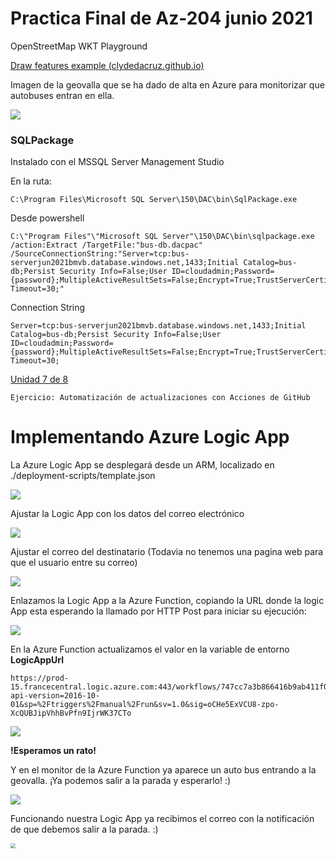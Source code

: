 # Practica Final de Az-204 junio 2021



OpenStreetMap WKT Playground

[Draw features example (clydedacruz.github.io)](https://clydedacruz.github.io/openstreetmap-wkt-playground/)

Imagen de la geovalla que se ha dado de alta en Azure para monitorizar que autobuses entran en ella.

![](images/goefence01.png)

### SQLPackage

Instalado con el MSSQL Server Management Studio

En la ruta: 

```
C:\Program Files\Microsoft SQL Server\150\DAC\bin\SqlPackage.exe
```

Desde powershell

```
C:\"Program Files"\"Microsoft SQL Server"\150\DAC\bin\sqlpackage.exe /action:Extract /TargetFile:"bus-db.dacpac"  /SourceConnectionString:"Server=tcp:bus-serverjun2021bmvb.database.windows.net,1433;Initial Catalog=bus-db;Persist Security Info=False;User ID=cloudadmin;Password={password};MultipleActiveResultSets=False;Encrypt=True;TrustServerCertificate=False;Connection Timeout=30;"
```

Connection String

```
Server=tcp:bus-serverjun2021bmvb.database.windows.net,1433;Initial Catalog=bus-db;Persist Security Info=False;User ID=cloudadmin;Password={password};MultipleActiveResultSets=False;Encrypt=True;TrustServerCertificate=False;Connection Timeout=30;
```



[Unidad 7 de 8](https://docs.microsoft.com/es-es/learn/modules/create-foundation-modern-apps/7-exercise-automate-updates)

```
Ejercicio: Automatización de actualizaciones con Acciones de GitHub
```



# Implementando Azure Logic App

La Azure Logic App se desplegará desde un ARM, localizado en ./deployment-scripts/template.json

![](images/templatejsonazurelogicapp.png)



Ajustar la Logic App con los datos del correo electrónico

![](images/setingupLogicApp01.png)



Ajustar el correo del destinatario (Todavia no tenemos una pagina web para que el usuario entre su correo)

![](images/setingupLogicApp02.png)



Enlazamos la Logic App a la Azure Function, copiando la URL donde la logic App esta esperando la llamado por HTTP Post para iniciar su ejecución:

![](images/setingupLogicApp03.png)



En la Azure Function actualizamos el valor en la variable de entorno **LogicAppUrl**

```
https://prod-15.francecentral.logic.azure.com:443/workflows/747cc7a3b866416b9ab411f09f725eea/triggers/manual/paths/invoke?api-version=2016-10-01&sp=%2Ftriggers%2Fmanual%2Frun&sv=1.0&sig=oCHe5ExVCU8-zpo-XcQUBJipVhhBvPfn9IjrWK37CTo
```

![](images/setingupLogicApp04.png)



**!Esperamos un rato!**

Y en el monitor de la Azure Function ya aparece un auto bus entrando a la geovalla. ¡Ya podemos salir a la parada y esperarlo! :)



![](images/setingupLogicApp05.png)



Funcionando nuestra Logic App ya recibimos el correo con la notificación de que debemos salir a la parada.  :)

<img src="images/emailreceivedalertingnextbus.jpeg" style="zoom:50%;" />



